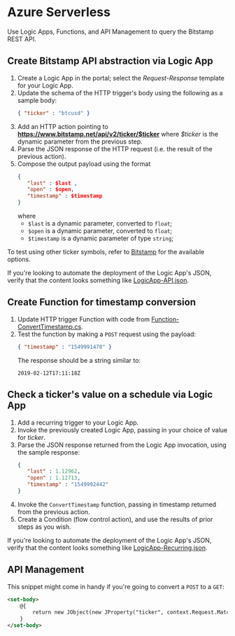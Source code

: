 # Azure Serverless
Use Logic Apps, Functions, and API Management to query the Bitstamp REST API.

## Create Bitstamp API abstraction via Logic App 
1. Create a Logic App in the portal; select the _Request-Response_ template for your Logic App.
1. Update the schema of the HTTP trigger's body using the following as a sample body: 
   ```json
   { "ticker" : "btcusd" }
   ```
1. Add an HTTP action pointing to **https://www.bitstamp.net/api/v2/ticker/$ticker** where _$ticker_ is the dynamic parameter from the previous step. 
1. Parse the JSON response of the HTTP request (i.e. the result of the previous action).
1. Compose the output payload using the format
   ```json
   {
      "last" : $last , 
      "open" : $open, 
      "timestamp" : $timestamp 
   }
   ```
   where
    * `$last` is a dynamic parameter, converted to `float`;
    * `$open` is a dynamic parameter, converted to `float`;
    * `$timestamp` is a dynamic parameter of type `string`;

To test using other ticker symbols, refer to [Bitstamp](https://www.bitstamp.net) for the available options.

If you're looking to automate the deployment of the Logic App's JSON, verify that the content looks something like [LogicApp-API.json](#file-LogicApp-API-json).

## Create Function for timestamp conversion
1. Update HTTP trigger Function with code from [Function-ConvertTimestamp.cs](#file-function-converttimestamp-cs).
1. Test the function by making a `POST` request using the payload: 
   ```json
   { "timestamp" : "1549991478" }
   ```
   The response should be a string similar to:
   ```
   2019-02-12T17:11:18Z
   ```
   
## Check a ticker's value on a schedule via Logic App 
1. Add a recurring trigger to your Logic App.
1. Invoke the previously created Logic App, passing in your choice of value for _ticker_.  
1. Parse the JSON response returned from the Logic App invocation, using the sample response: 
   ```json
   { 
      "last" : 1.12962, 
      "open" : 1.12713, 
      "timestamp" : "1549992442" 
   }
   ```
1. Invoke the `ConvertTimestamp` function, passing in timestamp returned from the previous action.
1. Create a Condition (flow control action), and use the results of prior steps as you wish.

If you're looking to automate the deployment of the Logic App's JSON, verify that the content looks something like [LogicApp-Recurring.json](#file-LogicApp-Recurring-json).

## API Management
This snippet might come in handy if you're going to convert a `POST` to a `GET`:
```xml
<set-body>
    @{
        return new JObject(new JProperty("ticker", context.Request.MatchedParameters["ticker"].ToString())).ToString();
    }
</set-body>
```
